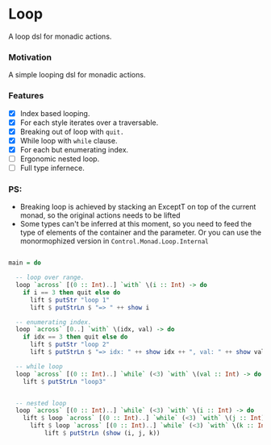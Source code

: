 # Loop

A loop dsl for monadic actions.

### Motivation

A simple looping dsl for monadic actions.

### Features

- [X] Index based looping.
- [X] For each style iterates over a traversable.
- [X] Breaking out of loop with `quit.`
- [X] While loop with `while` clause.
- [x] For each but enumerating index.
- [ ] Ergonomic nested loop.
- [ ] Full type infernece.

### PS:
- Breaking loop is achieved by stacking an ExceptT on top of the current monad, so the original actions needs to be lifted
- Some types can't be inferred at this moment, so you need to feed the type of elements of the container and the parameter. Or you can use the monormophized version in `Control.Monad.Loop.Internal`

```haskell

main = do

  -- loop over range.
  loop `across` [(0 :: Int)..] `with` \(i :: Int) -> do
    if i == 3 then quit else do
      lift $ putStr "loop 1"
      lift $ putStrLn $ "=> " ++ show i

  -- enumerating index.
  loop `across` [0..] `with` \(idx, val) -> do
    if idx == 3 then quit else do
      lift $ putStr "loop 2"
      lift $ putStrLn $ "=> idx: " ++ show idx ++ ", val: " ++ show val

  -- while loop
  loop `across` [(0 :: Int)..] `while` (<3) `with` \(val :: Int) -> do
    lift $ putStrLn "loop3"


  -- nested loop
  loop `across` [(0 :: Int)..] `while` (<3) `with` \(i :: Int) -> do
    lift $ loop `across` [(0 :: Int)..] `while` (<3) `with` \(j :: Int) -> do
      lift $ loop `across` [(0 :: Int)..] `while` (<3) `with` \(k :: Int) -> do
          lift $ putStrLn (show (i, j, k))
```


